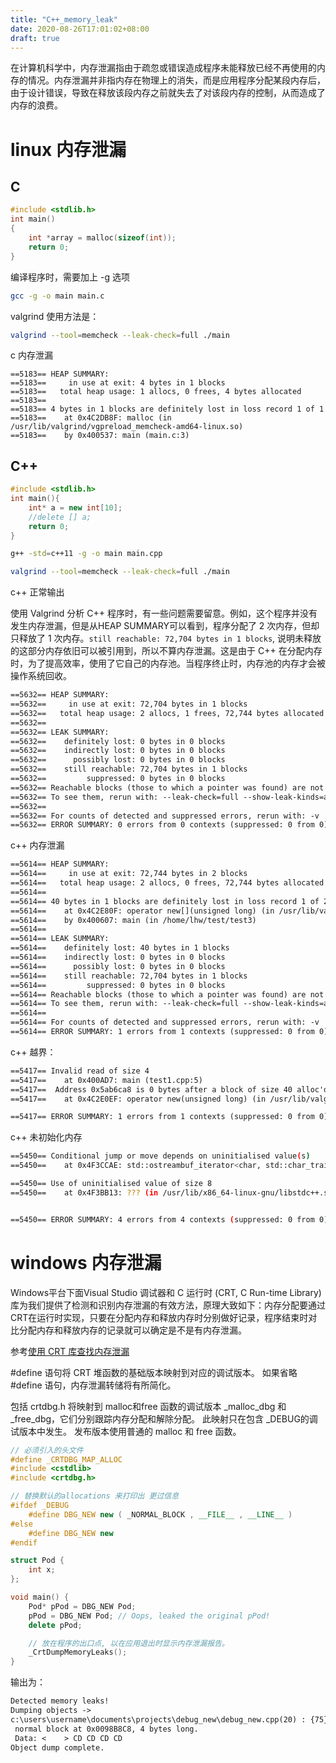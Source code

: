 ```yaml
---
title: "C++_memory_leak"
date: 2020-08-26T17:01:02+08:00
draft: true
---
```


在计算机科学中，内存泄漏指由于疏忽或错误造成程序未能释放已经不再使用的内存的情况。内存泄漏并非指内存在物理上的消失，而是应用程序分配某段内存后，由于设计错误，导致在释放该段内存之前就失去了对该段内存的控制，从而造成了内存的浪费。

# linux 内存泄漏
## C
```c
#include <stdlib.h>
int main()
{
    int *array = malloc(sizeof(int));
    return 0;
}
```
编译程序时，需要加上 -g 选项
```sh
gcc -g -o main main.c
```

valgrind 使用方法是：
```sh
valgrind --tool=memcheck --leak-check=full ./main
```

c 内存泄漏
```
==5183== HEAP SUMMARY:
==5183==     in use at exit: 4 bytes in 1 blocks
==5183==   total heap usage: 1 allocs, 0 frees, 4 bytes allocated
==5183== 
==5183== 4 bytes in 1 blocks are definitely lost in loss record 1 of 1
==5183==    at 0x4C2DB8F: malloc (in /usr/lib/valgrind/vgpreload_memcheck-amd64-linux.so)
==5183==    by 0x400537: main (main.c:3)

```

## C++ 
```c++
#include <stdlib.h>
int main(){
    int* a = new int[10];
    //delete [] a;
    return 0;
}
```

```sh
g++ -std=c++11 -g -o main main.cpp 

valgrind --tool=memcheck --leak-check=full ./main
```

c++ 正常输出

使用 Valgrind 分析 C++ 程序时，有一些问题需要留意。例如，这个程序并没有发生内存泄漏，但是从HEAP SUMMARY可以看到，程序分配了 2 次内存，但却只释放了 1 次内存。`still reachable: 72,704 bytes in 1 blocks`, 说明未释放的这部分内存依旧可以被引用到，所以不算内存泄漏。这是由于 C++ 在分配内存时，为了提高效率，使用了它自己的内存池。当程序终止时，内存池的内存才会被操作系统回收。
```txt
==5632== HEAP SUMMARY:
==5632==     in use at exit: 72,704 bytes in 1 blocks
==5632==   total heap usage: 2 allocs, 1 frees, 72,744 bytes allocated
==5632== 
==5632== LEAK SUMMARY:
==5632==    definitely lost: 0 bytes in 0 blocks
==5632==    indirectly lost: 0 bytes in 0 blocks
==5632==      possibly lost: 0 bytes in 0 blocks
==5632==    still reachable: 72,704 bytes in 1 blocks
==5632==         suppressed: 0 bytes in 0 blocks
==5632== Reachable blocks (those to which a pointer was found) are not shown.
==5632== To see them, rerun with: --leak-check=full --show-leak-kinds=all
==5632== 
==5632== For counts of detected and suppressed errors, rerun with: -v
==5632== ERROR SUMMARY: 0 errors from 0 contexts (suppressed: 0 from 0)
```

c++ 内存泄漏
```txt
==5614== HEAP SUMMARY:
==5614==     in use at exit: 72,744 bytes in 2 blocks
==5614==   total heap usage: 2 allocs, 0 frees, 72,744 bytes allocated
==5614== 
==5614== 40 bytes in 1 blocks are definitely lost in loss record 1 of 2
==5614==    at 0x4C2E80F: operator new[](unsigned long) (in /usr/lib/valgrind/vgpreload_memcheck-amd64-linux.so)
==5614==    by 0x400607: main (in /home/lhw/test/test3)
==5614== 
==5614== LEAK SUMMARY:
==5614==    definitely lost: 40 bytes in 1 blocks
==5614==    indirectly lost: 0 bytes in 0 blocks
==5614==      possibly lost: 0 bytes in 0 blocks
==5614==    still reachable: 72,704 bytes in 1 blocks
==5614==         suppressed: 0 bytes in 0 blocks
==5614== Reachable blocks (those to which a pointer was found) are not shown.
==5614== To see them, rerun with: --leak-check=full --show-leak-kinds=all
==5614== 
==5614== For counts of detected and suppressed errors, rerun with: -v
==5614== ERROR SUMMARY: 1 errors from 1 contexts (suppressed: 0 from 0)
```

c++ 越界：
```txt
==5417== Invalid read of size 4
==5417==    at 0x400AD7: main (test1.cpp:5)
==5417==  Address 0x5ab6ca8 is 0 bytes after a block of size 40 alloc'd
==5417==    at 0x4C2E0EF: operator new(unsigned long) (in /usr/lib/valgrind/vgpreload_memcheck-amd64-linux.so)

==5417== ERROR SUMMARY: 1 errors from 1 contexts (suppressed: 0 from 0)
```

c++ 未初始化内存
```sh
==5450== Conditional jump or move depends on uninitialised value(s)
==5450==    at 0x4F3CCAE: std::ostreambuf_iterator<char, std::char_traits<char>

==5450== Use of uninitialised value of size 8
==5450==    at 0x4F3BB13: ??? (in /usr/lib/x86_64-linux-gnu/libstdc++.so.6.0.21)


==5450== ERROR SUMMARY: 4 errors from 4 contexts (suppressed: 0 from 0)
```

# windows 内存泄漏

Windows平台下面Visual Studio 调试器和 C 运行时 (CRT, C Run-time Library) 库为我们提供了检测和识别内存泄漏的有效方法，原理大致如下：内存分配要通过CRT在运行时实现，只要在分配内存和释放内存时分别做好记录，程序结束时对比分配内存和释放内存的记录就可以确定是不是有内存泄漏。

参考[使用 CRT 库查找内存泄漏](https://docs.microsoft.com/zh-cn/visualstudio/debugger/finding-memory-leaks-using-the-crt-library?view=vs-2019)

#define 语句将 CRT 堆函数的基础版本映射到对应的调试版本。 如果省略 #define 语句，内存泄漏转储将有所简化。

包括 crtdbg.h 将映射到 malloc和free 函数的调试版本 _malloc_dbg 和 _free_dbg，它们分别跟踪内存分配和解除分配。 此映射只在包含 _DEBUG的调试版本中发生。 发布版本使用普通的 malloc 和 free 函数。

```c++
// 必须引入的头文件
#define _CRTDBG_MAP_ALLOC
#include <cstdlib>
#include <crtdbg.h>

// 替换默认的allocations 来打印出 更过信息
#ifdef _DEBUG
    #define DBG_NEW new ( _NORMAL_BLOCK , __FILE__ , __LINE__ )
#else
    #define DBG_NEW new
#endif

struct Pod {
    int x;
};

void main() {
    Pod* pPod = DBG_NEW Pod;
    pPod = DBG_NEW Pod; // Oops, leaked the original pPod!
    delete pPod;

    // 放在程序的出口点, 以在应用退出时显示内存泄漏报告。
    _CrtDumpMemoryLeaks();
}
```

输出为：
```txt
Detected memory leaks!
Dumping objects ->
c:\users\username\documents\projects\debug_new\debug_new.cpp(20) : {75}
 normal block at 0x0098B8C8, 4 bytes long.
 Data: <    > CD CD CD CD
Object dump complete.
```